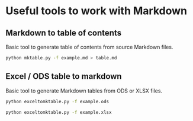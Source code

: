 # Useful tools to work with Markdown

## Markdown to table of contents
Basic tool to generate table of contents from source Markdown files.

```bash
python mktable.py -f example.md > table.md
```

## Excel / ODS table to markdown
Basic tool to generate Markdown tables from ODS or XLSX files.

```bash
python exceltomktable.py -f example.ods

python exceltomktable.py -f example.xlsx
```